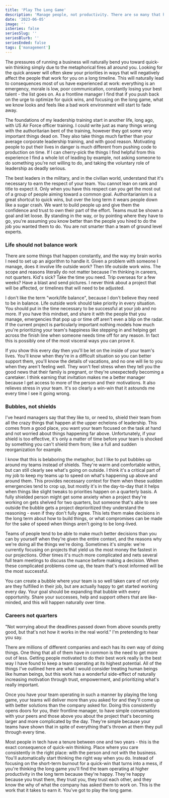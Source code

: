 ```yaml
---
title: 'Play The Long Game'
description: 'Manage people, not productivity. There are so many that have their priorities completely backward when it comes to the leading a team.'
date: '2023-06-05'
image: ''
isSeries: false
seriesSlug: ''
seriesBlurb: ''
seriesEnded: false
tags: ['management']
---
```


The pressures of running a business will naturally bend you toward quick-win thinking simply due to the metaphorical fires all around you. Looking for the quick answer will often skew your priorities in ways that will negatively affect the people that work for you on a long timeline. This will naturally lead to consequences most of us have experienced at work: everything is an emergency, morale is low, poor communication, constantly losing your best talent - the list goes on. As a frontline manager I find that if you push back on the urge to optimize for quick wins, and focusing on the long game, what we know looks and feels like a bad work environment will start to fade away.

The foundations of my leadership training start in another life, long ago, with US Air Force officer training. I could write just as many things wrong with the authoritarian bent of the training, however they got some very important things dead on. They also take things much farther than your average corporate leadership training, and with good reason. Motivating people to put their lives in danger is much different from pushing code to production on time. If I can cherry-pick the things I find helpful from this experience I find a whole lot of leading by example, not asking someone to do something you're not willing to do, and taking the voluntary role of leadership as deadly serious.

The best leaders in the military, and in the civilian world, understand that it's necessary to earn the respect of your team. You cannot lean on rank and title to expect it. Only when you have this respect can you get the most out of a group of people aiming toward a common goal. Authoritarianism is a great shortcut to quick wins, but over the long term it wears people down like a sugar crash. We want to build people up and give them the confidence and trust to own their part of the effort. Teams must be shown a goal and let loose. By standing in the way, or by pointing where they have to go, you're assuming you know better than the people you hired to do the job you wanted them to do. You are not smarter than a team of ground level experts.

### Life should not balance work

There are some things that happen constantly, and the way my brain works I need to set up an algorithm to handle it. Given a problem with someone I manage, does it involve life outside work? Then life outside work wins. The scope and reasons literally do not matter because I'm thinking in careers, not quarters. Kid's sick? Take the time you need. Trip overseas for a few weeks? Have a blast and send pictures. I never think about a project that will be affected, or timelines that will need to be adjusted.

I don't like the term "work/life balance", because I don't believe they need to be in balance. Life outside work should take priority in every situation. You should put in the time necessary to be successful at your job and no more. If you have this mindset, and share it with the people that you manage, emergencies that pop up or time off aren't even a blip on the radar. If the current project is particularly important nothing models how much you're prioritizing your team's happiness like stepping in and helping get across the finish line when someone needs time off for any reason. In fact this is possibly one of the most visceral ways you can prove it.

If you show this every day then you'll be let on the inside of your team's lives. You'll know when they're in a difficult situation so you can better support them, you'll know the details of vacations, and no one will lie to you when they aren't feeling well. They won't feel stress when they tell you the good news that their family is pregnant, or they're unexpectedly becoming a caretaker. I think earning that invitation makes me a better manager because I get access to more of the person and their motivations. It also relieves stress in your team. It's so clearly a win-win that it astounds me every time I see it going wrong.

### Bubbles, not shields

I've heard managers say that they like to, or need to, shield their team from all the crazy things that happen at the upper echelons of leadership. This comes from a good place, you want your team focused on the task at hand and not worried about things happening far above. Unfortunately, if your shield is too effective, it's only a matter of time before your team is shocked by something you can't shield them from; like a full and sudden reorganization for example.

I know that this is belaboring the metaphor, but I like to put bubbles up around my teams instead of shields. They're warm and comfortable within, but can still clearly see what's going on outside. I think it's a critical part of my job to keep my teams up to speed on what's happening up above and around them. This provides necessary context for them when these sudden emergencies tend to crop up, but mostly it's in the day-to-day that it helps when things like slight tweaks to priorities happen on a quarterly basis. A fully shielded person might get some anxiety when a project they're working on gets shelved for two quarters, but someone that's able to see outside the bubble gets a project deprioritized they understand the reasoning - even if they don't fully agree. This lets them make decisions in the long term about how to build things, or what compromises can be made for the sake of speed when things aren't going to be long-lived.

Teams of people tend to be able to make much better decisions than you can by yourself when they're given the entire context, and the reasons why we're doing all the things we're doing. Sometimes it's simple: we're currently focusing on projects that yield us the most money the fastest in our projections. Other times it's much more complicated and nets several full team meetings to discuss the nuance before making a decision. When these complicated problems come up, the team that's most informed will be the most successful.

You can create a bubble where your team is so well taken care of not only are they fulfilled in their job, but are actually happy to get started working every day. Your goal should be expanding that bubble with every opportunity. Share your successes, help and support others that are like-minded, and this will happen naturally over time.

### Careers not quarters

"Not worrying about the deadlines passed down from above sounds pretty good, but that's not how it works in the real world." I'm pretending to hear you say.

There are millions of different companies and each has its own way of doing things. One thing that all of them have in common is the need to get more out of less. Getting people motivated to do their best work really is the best way I have found to keep a team operating at its highest potential. All of the things I've outlined here are what I would consider treating human beings like human beings, but this work has a wonderful side-effect of naturally increasing motivation through trust, empowerment, and prioritizing what's really important.

Once you have your team operating in such a manner by playing the long game, your teams will deliver more than you asked for and they'll come up with better solutions than the company asked for. Doing this consistently opens doors for you, their frontline manager, to have simple conversations with your peers and those above you about the project that's becoming larger and more complicated by the day. They're simple because your teams have shown that in spite of everything that's thrown at them they pull through every time.

Most people in tech have a tenure between one and two years - this is the exact consequence of quick-win thinking. Place where you care consistently in the right place: with the person and not with the business. You'll automatically start thinking the right way when you do. Instead of focusing on the short-term burnout for a quick-win that turns into a mess, if you're thinking the long game you'll find the team operating at higher productivity in the long term because they're happy. They're happy because you trust them, they trust you, they trust each other, and they know the why of what the company has asked them to work on. This is the work that it takes to earn it. You've got to play the long game.
